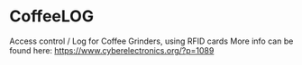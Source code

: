 # CoffeeLOG
Access control / Log for Coffee Grinders, using RFID cards
More info can be found here: https://www.cyberelectronics.org/?p=1089
